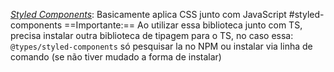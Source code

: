 *[Styled Components](https://styled-components.com)*: Basicamente aplica CSS junto com JavaScript #styled-components
	==Importante:== Ao utilizar essa biblioteca junto com TS, precisa instalar outra biblioteca de tipagem para o TS, no caso essa: `@types/styled-components` só pesquisar la no NPM ou instalar via linha de comando (se não tiver mudado a forma de instalar) 
	